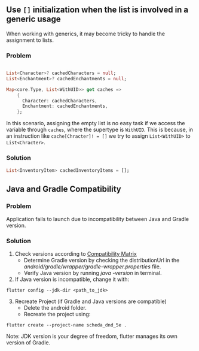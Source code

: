 ## Use `[]` initialization when the list is involved in a generic usage

When working with generics, it may become tricky to handle the assignment to lists.

### Problem

```dart

List<Character>? cachedCharacters = null;
List<Enchantment>? cachedEnchantments = null;

Map<core.Type, List<WithUID>> get caches =>
    {
      Character: cachedCharacters,
      Enchantment: cachedEnchantments,
    };
```

In this scenario, assigning the empty list is no easy task if we access the variable
through `caches`, where the supertype is `WithUID`.
This is because, in an instruction like `cache[Chracter]! = []` we try to assign `List<WithUID>`
to `List<Chracter>`.

### Solution

```dart
List<InventoryItem> cachedInventoryItems = [];
```
## Java and Gradle Compatibility

### Problem

Application fails to launch due to incompatibility between Java and Gradle version.

### Solution

1) Check versions according to [Compatibility Matrix](https://docs.gradle.org/current/userguide/compatibility.html#javam)
    * Determine Gradle version by checking the distributionUrl in the *android/gradle/wrapper/gradle-wrapper.properties* file.
    * Verify Java version by running *java -version* in terminal.
2) If Java version is incompatible, change it with:
```shell
flutter config --jdk-dir <path_to_jdk>
```
3) Recreate Project (if Gradle and Java versions are compatible)
   * Delete the android folder.
   * Recreate the project using:
```shell
flutter create --project-name scheda_dnd_5e .
```

Note: JDK version is your degree of freedom, flutter manages its own version of Gradle.